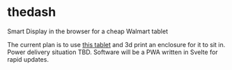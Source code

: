 # thedash
Smart Display in the browser for a cheap Walmart tablet

The current plan is to use [this tablet](https://www.walmart.com/ip/onn-7-Tablet-32GB-2022-Model-2-0-GHz-Quad-Core-Processor-Charcoal/169995658?fulfillmentIntent=In-store&athbdg=L1102&from=/search) and 3d print an enclosure for it to sit in. Power delivery situation TBD.
Software will be a PWA written in Svelte for rapid updates.
